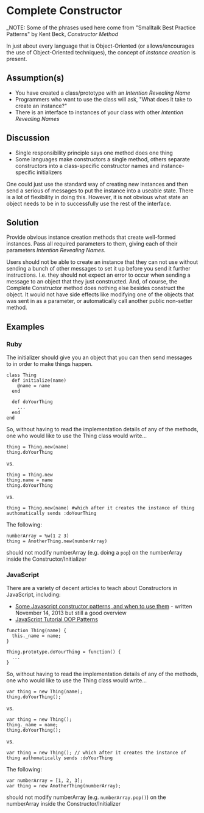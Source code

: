 # Complete Constructor

_NOTE: Some of the phrases used here come from "Smalltalk Best Practice Patterns" by Kent Beck, *Constructor Method*

In just about every language that is Object-Oriented (or allows/encourages the use of Object-Oriented techniques), the concept of _instance creation_ is present.

## Assumption(s)

* You have created a class/prototype with an _Intention Revealing Name_
* Programmers who want to use the class will ask, "What does it take to create an instance?"
* There is an interface to instances of your class with other _Intention Revealing Names_

## Discussion

* Single responsibility principle says one method does one thing
* Some languages make constructors a single method, others separate constructors into a class-specific constructor names and instance-specific initializers

One could just use the standard way of creating new instances and then send a serious of messages to put the instance into a useable state.
There is a lot of flexibility in doing this.
However, it is not obvious what state an object needs to be in to successfully use the rest of the interface.

## Solution

Provide obvious instance creation methods that create well-formed instances.
Pass all required parameters to them, giving each of their parameters _Intention Revealing Names_.

Users should not be able to create an instance that they can not use without sending a bunch of other messages to set it up before you send it further instructions.
I.e. they should not expect an error to occur when sending a message to an object that they just constructed.
And, of course, the Complete Constructor method does nothing else besides construct the object.
It would not have side effects like modifying one of the objects that was sent in as a parameter, or automatically call another public non-setter method.

## Examples

### Ruby

The initializer should give you an object that you can then send messages to in order to make things happen.

```
class Thing
  def initialize(name)
    @name = name
  end

  def doYourThing
    ...
  end
end
```

So, without having to read the implementation details of any of the methods, one who would like to use the Thing class would write…
```
thing = Thing.new(name)
thing.doYourThing
```
vs.
```
thing = Thing.new
thing.name = name
thing.doYourThing
```
vs.
```
thing = Thing.new(name) #which after it creates the instance of thing authomatically sends :doYourThing
```

The following:
```
numberArray = %w(1 2 3)
thing = AnotherThing.new(numberArray)
```
should not modify numberArray (e.g. doing a `pop`) on the numberArray inside the Constructor/Initializer

### JavaScript

There are a variety of decent articles to teach about Constructors in JavaScript, including:

* [Some Javascript constructor patterns, and when to use them](http://www.samselikoff.com/blog/some-Javascript-constructor-patterns/) - written November 14, 2013 but still a good overview
* [JavaScript Tutorial OOP Patterns](http://javascript.info/tutorial/oop)

```
function Thing(name) {
  this._name = name;
}

Thing.prototype.doYourThing = function() {
  ...
}
```

So, without having to read the implementation details of any of the methods, one who would like to use the Thing class would write…
```
var thing = new Thing(name);
thing.doYourThing();
```
vs.
```
var thing = new Thing();
thing._name = name;
thing.doYourThing();
```
vs.
```
var thing = new Thing(); // which after it creates the instance of thing authomatically sends :doYourThing
```

The following:
```
var numberArray = [1, 2, 3];
var thing = new AnotherThing(numberArray);
```
should not modify numberArray (e.g. `numberArray.pop()`) on the numberArray inside the Constructor/Initializer
